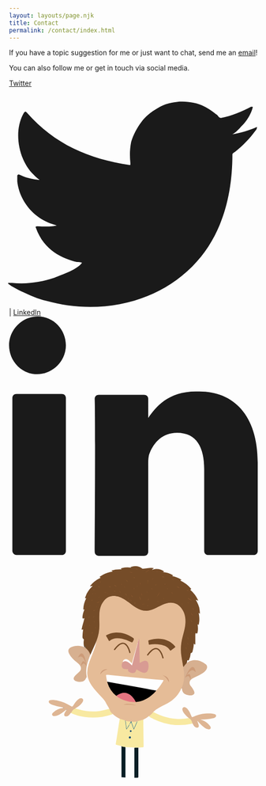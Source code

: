 ```yaml
---
layout: layouts/page.njk
title: Contact
permalink: /contact/index.html
---
```

If you have a topic suggestion for me or just want to chat, send me an [email](mailto:frontrowgreg@gmail.com)!

You can also follow me or get in touch via social media.
<div class="social-icons">
<a href="https://twitter.com/FrontRowGreg" rel="external" class="[ none ]">Twitter <svg xmlns="http://www.w3.org/2000/svg" viewBox="0 -2 33.4 29.5" overflow="visible"><path d="M33.3 3.3c-1.1.5-2.2.8-3.4 1 .5-.1 1.3-1.1 1.7-1.5.5-.6.9-1.3 1.1-2 0-.1.1-.1 0-.2h-.2c-1.3.7-2.6 1.2-4 1.5-.1 0-.2 0-.3-.1-.1-.1-.2-.3-.4-.4-.6-.5-1.2-.9-1.9-1.2-.9-.4-2-.5-3-.5-1 .1-2 .3-2.8.8-.9.5-1.7 1.1-2.3 1.9-.6.8-1.1 1.7-1.4 2.7-.2 1-.2 1.9-.1 2.9 0 .2 0 .2-.1.2-5.5-.8-10.1-2.8-13.8-7-.2-.2-.2-.2-.4 0-1.5 2.5-.7 6.4 1.3 8.3.3.3.5.5.8.7-.1 0-1.5-.1-2.7-.7-.2-.1-.2 0-.3.1v.8c.3 2.5 2 4.7 4.4 5.6l.9.3c-.5.1-1.1.2-2.6.1-.2 0-.3.1-.2.2 1.1 3.1 3.6 4.1 5.5 4.6.2 0 .5 0 .7.1-.6.9-2.7 1.6-3.7 2-1.8.6-3.8.9-5.7.7h-.5c-.1.1 0 .1.1.2.4.3.8.5 1.2.7 1.2.6 2.5 1.2 3.8 1.5 6.8 1.9 14.5.5 19.6-4.6 4-4 5.4-9.5 5.4-15 0-.2.3-.3.4-.4 1-.8 1.9-1.7 2.7-2.8.2-.2.2-.4.2-.5.1-.1.1-.1 0 0z" fill="currentcolor"></path></svg></a> | <a href="https://www.linkedin.com/in/greg-vissing/" rel="external" class="[ none ]">LinkedIn <svg xmlns="http://www.w3.org/2000/svg" viewBox="0 0 30.2 28.9" overflow="visible"><path fill="currentcolor" d="M30.2 17.7v10.7c0 .3-.2.5-.5.5h-5.5c-.3 0-.5-.2-.5-.5v-9.9c0-2.6-.9-4.4-3.3-4.4-1.8 0-2.8 1.2-3.3 2.4-.2.4-.2 1-.2 1.6v10.4c0 .3-.2.5-.5.5h-5.5c-.3 0-.5-.2-.5-.5 0-2.6.1-15.5 0-18.5 0-.3.2-.5.5-.5h5.5c.3 0 .5.2.5.5v2.4-.1c.9-1.3 2.4-3.2 5.8-3.2 4.3-.2 7.5 2.6 7.5 8.6zM.9 28.9h5.5c.3 0 .5-.2.5-.5V9.9c0-.3-.2-.5-.5-.5H.9c-.3 0-.5.2-.5.5v18.5c0 .2.2.5.5.5zM6.9 3.5C6.9 5.4 5.3 7 3.4 7S0 5.4 0 3.5 1.6 0 3.5 0s3.4 1.6 3.4 3.5z"></path></svg></a></div>
<svg id="avatar" xmlns="http://www.w3.org/2000/svg" viewBox="0 0 558.89 558.89" style="right: 0%;"><defs><style>.cls-1{fill:#3d6d98}.cls-2{fill:#275d8c}.cls-3{fill:#0f4b7f}.cls-4{fill:#0f4b80}.cls-5{fill:#6198bf}.cls-opacity{opacity:0}.cls-6{fill:#754c28}svg .cls-7{fill:#f8e9a1!important}svg.light .cls-7{fill:#374785!important}.cls-8{fill:#081e25}.cls-9{fill:#5d5a58}.cls-10{fill:#e5bc97}.cls-11{fill:#d7b090}.cls-12{fill:#deb593}.cls-13{fill:#fefefe}.cls-14{fill:#94a4ae}.cls-15{fill:#84a1b3}.cls-16{fill:#915c33}.cls-17{fill:#8f5b32}.cls-18{fill:#905c32}.cls-19{fill:#905c33}.cls-20{fill:#8d5a31}.cls-21{fill:#8e5a31}.cls-22{fill:#8a5930}.cls-23{fill:#925d33}.cls-24{fill:#8d5a32}.cls-25{fill:#8e5b32}.cls-26{fill:#8e5a32}.cls-27{fill:#8c5931}.cls-28{fill:#6996b4}.cls-29{fill:#88572f}.cls-30{fill:#f0e7df}.cls-31{fill:#8a5830}.cls-32{fill:#8a5831}.cls-33{fill:#885730}.cls-34{fill:#895830}.cls-35{fill:#8b5930}.cls-36{fill:#87572f}.cls-37{fill:#8b5931}.cls-38{fill:#935d34}.cls-39{fill:#678191}.cls-40{fill:#0e5c8a}.cls-41{fill:#0e5c89}svg.light .cls-40,svg.light .cls-42,svg.light .cls-56{fill:#f8e9a1!important}.cls-42{fill:#094369}.cls-43{fill:#d89b93}.cls-44{fill:#e67581}.cls-45{fill:#fefdfd}.cls-46{fill:#cd9b78}.cls-47{fill:#ce9d7a}.cls-48{fill:#f2ded6}.cls-49{fill:#f5e7e2}.cls-50{fill:#d7a985}.cls-51{fill:#faf4f1}.cls-52{fill:#ebcec3}.cls-53{fill:#faf4f3}.cls-54{fill:#d8ab87}.cls-55{fill:#cc9b78}.cls-56{fill:#094268}</style></defs><g id="items"><g id="avatarPaths"><g class="leftArm" style="transform-origin: 0px 0px 0px;" data-svg-origin="233.05999755859375 342.9496307373047" transform="matrix(1,0,0,1,0,0)"><path class="cls-7" d="M148.71,344c-5.65,1.21-7.65,6-10.13,10.32a105,105,0,0,0,30,8.83,133.74,133.74,0,0,0,62-5.38,5.08,5.08,0,0,0,2.48-1.16c-3.37-3.29-5.49-7.43-7.88-11.39A183.3,183.3,0,0,1,203,350a112.39,112.39,0,0,1-45.75-3.39C154.37,345.79,151.55,344.88,148.71,344Z"></path><path class="cls-12" d="M121.27,343.09a36,36,0,0,0-22.46,10.53c-1.59,1.57-2.92,3.41-1.68,5.68s3.56,2.16,5.68,2c7.88-.77,13.82-5.55,20-9.85,2-1.37,3.84-2.91,5.76-4.38a.44.44,0,0,1,.68.1c.11.15.05.32-.11.47-1.84,3-4.19,5.69-5.06,9.23-.82,3.31.57,5.23,4,5.25,3.83,0,6.29-2.4,8.55-5.07.72-.85,1.33-1.78,2-2.67,1.71-.72,2.07-2.52,3-3.84,1.63-2.25,3-4.66,6.06-5.35a1.26,1.26,0,0,0,1.06-1.13c5.9-3.27,11.28-7.16,15.37-12.63a14.14,14.14,0,0,0,1.08-1.61c1.86-3.28,1.88-5.44.11-7.15s-5.09-1.92-7.8-.18c-5.28,3.4-8.86,8.41-12.16,13.61-3,4.73-3,4.87-7.66,2.12-8.77-5.18-17.88-9.48-28-11.44-4.93-1-9.87-1.83-14.91-1.45-2.21.17-4.88.21-5.48,2.87-.56,2.51,1.16,4.29,3.2,5.69a22.92,22.92,0,0,0,5.29,2.47,123.85,123.85,0,0,0,23.47,5.79c.7.56,1.6.51,2.39.82C122.84,342.76,122,342.39,121.27,343.09Z"></path></g><g id="shirt"><g class="leftLeg"><path class="cls-8" d="M290.61,432h-5.29c-3.66,0-3.66,0-3.66,3.55V499.6c2.23,0,4.46-.1,6.68,0,1.93.12,2.31-.7,2.3-2.44-.07-10.13,0-20.25,0-30.38Z"></path></g><g class="rightLeg"><path class="cls-8" d="M261.58,499q0-33,.05-66.07c0-2-.54-3.08-2.72-3.25s-4.18-.7-6.27-1.06q0,34.91.05,69.83Z"></path></g><path class="cls-7" d="M291.22 432.05 c 2.86 -0.2 5.73 -0.58 8.6 -0.56 c 2.15 0 2.61 -0.82 2.58 -2.81 c -0.25 -16.24 -0.4 -32.49 -0.57 -48.73 c 0 -3.53 0 -7.06 -0.05 -10.59 a 1.08 1.08 0 0 0 -1 -0.38 c -4.11 1.28 -8.42 1.82 -12.46 3.35 c -2.58 4.74 -4.26 9.89 -6.63 14.73 a 22.7 22.7 0 0 1 -1.31 2.73 c -1.41 -4.25 -3 -8.19 -4.3 -12.24 c -0.33 -1 -0.52 -2.41 -1.86 -2.52 c -1.17 -0.1 -1.57 1.15 -2.11 2 s -0.95 1.6 -1.48 2.37 c -1.86 3.5 -4 6.86 -6.27 10.61 c -0.83 -5 -1.4 -9.61 -2.08 -14.22 a 16.09 16.09 0 0 0 -1.11 -4.83 c -4 -1.85 -8 -3.52 -12.44 -3.75 q -2.67 17 -5.34 34.08 c -1.16 7.42 -2.32 14.84 -3.54 22.25 c -0.26 1.53 0.56 2 1.74 2.26 l 11 2.87 c 1.17 1.28 2.8 1.32 4.33 1.62 c 3.39 0.67 3.68 1 30.08 1.71 Z"></path><path class="cls-opacity hide" d="M281.12,499.61c0-21.49,0-43,0-64.46,0-2.17-.19-3.19-2.88-3.34a90.51,90.51,0,0,1-14.11-1.38c-2-.44-2.05.74-2,2.21,0,9.67,0,19.34,0,29v37.39C268.43,500.19,274.79,499.4,281.12,499.61Z"></path></g><g class="rightArm"><path class="cls-12" d="M412.41,378.26c.92,1.49,1.8,3,2.77,4.47a9.78,9.78,0,0,0,4.53,4c1.86.73,3.84,1.15,5.55-.23s1.3-3.37.89-5.18c-.73-3.25-2.24-6.22-3.17-9.56,1.56,1.64,3.21,3.21,4.67,4.93a73.45,73.45,0,0,0,12,10.78,19.15,19.15,0,0,0,7.88,3.39c1.93.38,3.79.4,5.06-1.29s.63-3.66-.44-5.2a36.33,36.33,0,0,0-12.68-11.52,47.78,47.78,0,0,0-9.59-3.8c4.81-.15,9.6-.44,14.39-.73a83.73,83.73,0,0,0,14-2,15.66,15.66,0,0,0,3.66-1.31c1.87-1,3.56-2.36,3.46-4.66s-2.22-3.06-4.09-3.59c-6.65-1.88-13.45-1.51-20.21-1-9.64.74-18.74,3.69-27.56,7.49-2.17.94-2.91.14-3.64-1.71-2.32-5.89-4.78-11.71-9.07-16.53a10.45,10.45,0,0,0-4.71-3.31c-4.33-1.3-7.51,1.72-6.38,6.09,1,3.79,3.28,6.88,5.7,9.81A61,61,0,0,0,404,366a1.59,1.59,0,0,0,.87,1.33c3.77,1.67,4.85,5.24,6.15,8.65A4.66,4.66,0,0,0,412.41,378.26Z"></path><path class="cls-7" d="M412.41,378.26c-1.49-5-3-10-8.43-12.29a114.7,114.7,0,0,1-25.23,1.82c-15.34-.4-29.87-4.25-43.87-10.35a104,104,0,0,1-10.71-5.37l-10.25,9.55c3.05,2.81,6.86,4.38,10.51,6.15a135.32,135.32,0,0,0,49.87,13.57,130.76,130.76,0,0,0,35.37-2.66C410.57,378.5,411.5,378.4,412.41,378.26Z"></path></g><g class="hair"><path class="cls-6" d="M399.52,242.18c.47-2.15.93-4.3,1.4-6.48,2.38,1.67,2.4,1.68,3.72-1A34.06,34.06,0,0,0,408,222.09c0-.75-.32-1.66,1-1.88,2.13-.35,3-2,3.52-3.88a86.39,86.39,0,0,0,2.82-17.3c.72,0,.75.7,1.15,1s.9,1.12,1.6.91.53-1.12.53-1.71c0-6.05,0-12.1,0-18.15a17.41,17.41,0,0,1,.62-5.79c3.13,1.76,3.9,1.49,4.61-2.17,1.12-5.7.81-11.45-.09-17.47l2.35,1.51c2.34-9.1,2-18-.05-27.23l2.77,2.16c.26-5-.73-9.57-1.41-14.16a68.07,68.07,0,0,0-7.77-17.11c2.15,0,3.54,1.25,5.69,1.78a67.83,67.83,0,0,0-18.18-24.53c2.92-1.31,2.88-1.28.75-3.58a72.36,72.36,0,0,0-22.77-16.72c-.14-.07-.21-.29-.33-.46.83-.57,2-.22,2.81-1.25-6.36-4.43-13.53-6.84-21.26-8.62L368.93,46a48.68,48.68,0,0,0-23.52-7.6c.95-.64,2.28-.16,3.15-1.39-8.48-5.36-17.32-7.15-27.11-3.16.76-2.08,2.45-2.76,4.12-3.87-5.13-1.47-10.05-.33-14.92-.13a76.52,76.52,0,0,0-9.37,1.22c-1.34.22-2-.64-2.92-1.26-7.61-5.29-15.83-5.72-24.44-3-.4.13-1.07.18-.81.79.12.28.79.33,1.21.48a1.79,1.79,0,0,0,1.26.78,10.31,10.31,0,0,1-1.73-.23,52.72,52.72,0,0,0-20.44,1c-2.44.64-2.45.62-.46,2.84-7.94-.31-15.52.12-23.19,2.86l3.38,1.8c-2.45.58-4.43,1-6.4,1.52a70.25,70.25,0,0,0-20.9,9c-2.77,1.76-2.76,1.78,0,3.69a66,66,0,0,0-24.27,19l6.38-.7a65.43,65.43,0,0,0-13.53,17.54l-3.06,7.76c-.31.79-.74,1.75-.19,2.39s1.39-.58,2.45-.27a61.34,61.34,0,0,0-5.73,15.77,44.89,44.89,0,0,0-.92,8c0,2.24,0,2.24,2.6,1.18-2.06,5.07-3.81,10-4.4,15.26-.08.73-.22,1.47-.23,2.21,0,3.61.71,4.1,4.51,2.48-.79,3.11-1.47,5.91-2.2,8.7-1.21,4.57-2.78,9.05-3.57,13.73-.18,1-1.08,2.3-.1,3.13s1.76-.68,3-.72A118.17,118.17,0,0,0,165,183.17c0,2.25.31,4.33,2.45,5.54,1.18.67.66,1.5.55,2.39-.66,5.28-.84,10.55.88,15.71l.32.14a4.79,4.79,0,0,0,1.56-.41c.4.39.06.83.08,1.24a2,2,0,0,0,.12.77c2.35,2.6,5.26,4.65,7.14,7.71a34.71,34.71,0,0,1,3.1,5.88c.33.85.31,2.15,1.79,2.07,2.59-3.23,3.62-7.25,5.37-10.91,2.63-5.51,5.24-11.05,7.41-16.78a25,25,0,0,0,1.3-3.23,94,94,0,0,0,6.45-25.93,34,34,0,0,0,.19-3.91c0-10-.21-19.93.06-29.89.28-10.63,2.94-20.62,9.54-29.25,5.59-7.31,13-11.53,22.2-11.64,7.42-.09,14.21,2.62,20.64,6.2,7.35,4.09,13.8,9.48,20.54,14.46a84.86,84.86,0,0,0,16.06,9.55c10.6,4.7,21.19,4,31.72-.33,6.55-2.71,12.73-6.19,19.11-9.23,6.19-3,12.6-5.26,19.55-5.18,11.82.15,20.67,5.57,26.37,15.89,6.59,11.94,7.71,24.68,5.08,37.91-1.84,9.32-4.35,18.49-6.61,27.71-3.5,14.22-3.06,28.42-.49,42.66,1.06,5.87,2.11,11.73,3.22,17.59,1.35,2.12,1.73,2.21,3,.38a37.87,37.87,0,0,1,4.87-6C399.08,243.74,399.74,243.15,399.52,242.18Z"></path><path class="cls-9" d="M273.85,28.6c.67.69,1.46.6,2.64.28l-2.17-.83Z"></path><path class="cls-16" d="M339.27,83.05a33.75,33.75,0,0,0-6.93,11.59C334.63,90.76,337,86.92,339.27,83.05Z"></path><path class="cls-17" d="M278.82,40.09a26,26,0,0,0-8.92-1.78A26,26,0,0,0,278.82,40.09Z"></path><path class="cls-18" d="M410.18,101.88l-7.66-4.74-.4.65,7.67,4.78Z"></path><path class="cls-19" d="M311.55,56.84v9.65a77.88,77.88,0,0,1,1-9.6Z"></path><path class="cls-20" d="M364.3,54.08c2.62.91,5.07,2.35,7.93,2.22A21.06,21.06,0,0,0,364.3,54.08Z"></path><path class="cls-18" d="M296,100.2q-1.51-3.84-3.05-7.67c0,2.93,1.46,5.28,2.26,7.9Z"></path><path class="cls-17" d="M377.55,71.71l6.31,3.17a10.84,10.84,0,0,0-6.05-3.83Z"></path><path class="cls-16" d="M314.22,33.9l-7,4.23.35.59,7.1-4.22Z"></path><path class="cls-21" d="M283.34,30.75a9.23,9.23,0,0,0,7,2.19Z"></path><path class="cls-19" d="M222.71,69.34a7.59,7.59,0,0,0,6.54,3C227.2,71.1,224.55,71,222.71,69.34Z"></path><path class="cls-17" d="M400.34,196.81a7.29,7.29,0,0,0,3.68,5.51Z"></path><path class="cls-16" d="M343,49.13l6.8,1.23A8.65,8.65,0,0,0,343,49.13Z"></path><path class="cls-22" d="M282.87,105.5c-.93,1.65-.51,3.41-.63,5.57C284,109.09,283.25,107.27,282.87,105.5Z"></path><path class="cls-20" d="M267.11,60.07c-1.22-2.39-3.19-3-4.73-4.18C263.52,57.44,264.48,59.15,267.11,60.07Z"></path><path class="cls-18" d="M396.53,206.16c.85,2.11,1.45,4.32,3.28,5.8A14.9,14.9,0,0,0,396.53,206.16Z"></path><path class="cls-19" d="M413.29,136.47c-1.42-2-2.35-4.35-4.5-5.78C410.25,132.66,411.06,135.09,413.29,136.47Z"></path><path class="cls-17" d="M197.92,107.87a14.1,14.1,0,0,0,4.92-2.44l-.31-.62-4.92,2.41Z"></path><path class="cls-20" d="M297.32,85.88c0,2.16.1,4.11,2,5.38Z"></path><path class="cls-17" d="M241.65,71.15c-1.24-1.65-3-2.46-5.43-3.38C237.77,70.09,240,70.19,241.65,71.15Z"></path><path class="cls-23" d="M273.75,89.75A52,52,0,0,1,278,95.43C277.74,93,276.8,91.72,273.75,89.75Z"></path><path class="cls-24" d="M312.12,102.92c1.49-1.41,1.29-3.38,1.8-5.14C312.32,99.13,312.5,101.1,312.12,102.92Z"></path><path class="cls-17" d="M260.74,86.57c1,1.59,1.75,3.42,3.73,4.62C263.94,88.83,262.28,87.74,260.74,86.57Z"></path><path class="cls-16" d="M369,87.48a8.55,8.55,0,0,0-5.44-3.64Z"></path><path class="cls-23" d="M411.59,151c-1-1.81-1.65-3.86-3.35-5.19A11.27,11.27,0,0,0,411.59,151Z"></path><path class="cls-16" d="M403.55,190.16c0-2.15-1.1-3.78-2-5.53l-.62.28Z"></path><path class="cls-17" d="M295.7,66.82a7.93,7.93,0,0,0-1.57-5A8.27,8.27,0,0,0,295.7,66.82Z"></path><path class="cls-16" d="M324.76,52.24a11.69,11.69,0,0,0-4.14,4.12Z"></path><path class="cls-25" d="M193.52,123.29c-1.51.54-3.23.6-4.86,2.37A8.49,8.49,0,0,0,193.52,123.29Z"></path><path class="cls-26" d="M251.27,83.84c-1.2-1.1-2.17-2.44-3.94-2.73C248.71,82,249.35,83.73,251.27,83.84Z"></path><path class="cls-26" d="M283.1,52c-.84-1.51-2.45-1.72-3.81-2.37A5.19,5.19,0,0,0,283.1,52Z"></path><path class="cls-23" d="M169.83,120.35l2.3-4.57A5.62,5.62,0,0,0,169.83,120.35Z"></path><path class="cls-27" d="M235.08,81c1.35.61,2.61,1.47,4.34,1C238.09,80.64,236.45,81.29,235.08,81Z"></path><path class="cls-27" d="M192.77,78.79c-1.67-1.42-3.24-.93-4.65-1.22C189.31,78.55,190.68,78.86,192.77,78.79Z"></path><path class="cls-21" d="M199.8,70.44c1.35,1.64,2.61,2,4.3,2.67C203.09,71.28,201.79,71,199.8,70.44Z"></path><path class="cls-25" d="M185.37,176.63c1.88-1,2.18-2.33,2.87-4C186.38,173.56,186.24,175,185.37,176.63Z"></path><path class="cls-16" d="M402.8,80.68l-3.19-2.31C400.26,79.82,401.09,81,402.8,80.68Z"></path><path class="cls-17" d="M167.41,161.05c1-1,1.34-2.27,1.73-4.2C167.6,158.26,167.57,159.67,167.41,161.05Z"></path><path class="cls-20" d="M272.84,100.48c.44,1.09.88,2.18,1.33,3.27l.67-.25C274.44,102.4,274.5,101.12,272.84,100.48Z"></path><path class="cls-21" d="M330.9,65.74c-1.27.55-1.61,1.61-2.08,3.05C330.56,68.13,330.53,66.78,330.9,65.74Z"></path><path class="cls-26" d="M214.16,84.09c1.12.13,2.17,1.33,3.75.48C216.68,83.43,215.39,84.07,214.16,84.09Z"></path><path class="cls-18" d="M412.37,120.53l3.21,2.44c-.47-1.34-1.65-2.12-2.7-3Z"></path><path class="cls-19" d="M409.19,172.48c-.4,1.57.76,2.3,1.8,3.13Z"></path><path class="cls-25" d="M335.87,106a3.75,3.75,0,0,0-2.63-2.55C333.77,105,335,105.31,335.87,106Z"></path><path class="cls-17" d="M312,111.7a4.67,4.67,0,0,0-1.16,3.32A3.23,3.23,0,0,0,312,111.7Z"></path><path class="cls-19" d="M180.45,137.88a7.71,7.71,0,0,0-1.67,4.19C179.87,140.64,180.48,139.77,180.45,137.88Z"></path><path class="cls-28" d="M168.79,206.78a4.05,4.05,0,0,0,2.23,1.27l.06-.13a2.35,2.35,0,0,0,0-2.23Z"></path><path class="cls-20" d="M169.37,173a7,7,0,0,0-1.64,3.86C169.07,175.72,169.21,174.78,169.37,173Z"></path><path class="cls-25" d="M320.35,74.63a3.74,3.74,0,0,0,.72,3.31C321.74,76.51,320.69,75.66,320.35,74.63Z"></path><path class="cls-25" d="M191,137.45a5.54,5.54,0,0,0-2.31,3C190.06,139.42,190.89,139,191,137.45Z"></path><path class="cls-29" d="M354.73,76.34a1.86,1.86,0,0,0,2.06-.07c0-.18,0-.44-.1-.49C355.89,75.34,355.17,75.32,354.73,76.34Z"></path><path class="cls-17" d="M203.09,61.72a5.64,5.64,0,0,0,3.52-1.1C205.2,60.21,204.41,60.71,203.09,61.72Z"></path><path class="cls-24" d="M178.34,88.41a3.21,3.21,0,0,0-1,3.32C178.17,90.89,178.25,89.94,178.34,88.41Z"></path><path class="cls-29" d="M201,94.74c.61,1,1.31,1,2.28.47C202.62,94.26,201.9,94.39,201,94.74Z"></path><path class="cls-25" d="M403.82,108.84c-.4-1.77-1.46-2.1-2.19-2.73C401.76,107.28,402.62,107.78,403.82,108.84Z"></path><path class="cls-16" d="M181.9,156.11l-1.57,3.21A2.84,2.84,0,0,0,181.9,156.11Z"></path><path class="cls-30" d="M195.18,196.22c.16.38.32.75.49,1.12.48-1.27,1.49-2.47.56-4Z"></path><path class="cls-31" d="M332.55,37c-.35,0-.8,0-.79.52s.44.51.79.51.8,0,.8-.51S332.92,37,332.55,37Z"></path><path class="cls-26" d="M195.27,162.29c-1.41.48-1.41,1.36-1.88,2.1C194.8,164.4,194.83,163.5,195.27,162.29Z"></path><path class="cls-32" d="M351.66,65.63a2,2,0,0,0-2.48.71A2,2,0,0,0,351.66,65.63Z"></path><path class="cls-26" d="M260.44,73c-.16-.78-.32-1.61-1.43-1.76C258.93,72.38,259.73,72.68,260.44,73Z"></path><path class="cls-24" d="M186.88,87.09c.5,1,1.26.64,2,.39C188.33,87,187.85,86.37,186.88,87.09Z"></path><path class="cls-21" d="M254.27,66.9c-.37-1.29-1.09-1.5-2.08-1.76C252.41,66.47,253.25,66.5,254.27,66.9Z"></path><path class="cls-16" d="M192.31,149a3.14,3.14,0,0,0-1.54,2.27A2.38,2.38,0,0,0,192.31,149Z"></path><path class="cls-19" d="M300.49,109.45c-1.16.62-.94,1.49-.7,3C300.12,111,300.31,110.24,300.49,109.45Z"></path><path class="cls-25" d="M281.63,77.08c-.3-1.24-.47-2-1.36-2.38C279.76,75.85,280.53,76.32,281.63,77.08Z"></path><path class="cls-18" d="M348.43,99.07c-.13-1.06-.83-1.53-1.85-2.33A2.91,2.91,0,0,0,348.43,99.07Z"></path><path class="cls-23" d="M185.09,102c1.2.49,1.66,0,2.3-.3C186.47,100.78,185.94,101.36,185.09,102Z"></path><path class="cls-33" d="M220.19,48.5c-.22.57.1.68.35.66s.83-.06,1-.28c.27-.39-.08-.7-.48-.69A2.87,2.87,0,0,0,220.19,48.5Z"></path><path class="cls-17" d="M182.51,114.35c-1-.48-1.5,0-2.16.55A1.52,1.52,0,0,0,182.51,114.35Z"></path><path class="cls-34" d="M221,85.66a2,2,0,0,0,1.57,1.43C222.83,85.82,222,85.9,221,85.66Z"></path><path class="cls-35" d="M309.53,82.19l.89,2.56A1.83,1.83,0,0,0,309.53,82.19Z"></path><path class="cls-36" d="M191.42,183.16a1.33,1.33,0,0,0-1.16,1.25c0,.11.5.37.53.34C191.19,184.31,191.72,183.91,191.42,183.16Z"></path><path class="cls-37" d="M399.25,158c0-.38.15-.69.05-.79a4,4,0,0,0-.85-.5c-.07.2-.26.52-.18.6A5.91,5.91,0,0,0,399.25,158Z"></path><path class="cls-16" d="M268.37,98.8c.21-.39.43-.62.39-.77-.09-.31-.25-.73-.49-.84-.58-.25-.52.3-.46.58A4.53,4.53,0,0,0,268.37,98.8Z"></path><path class="cls-23" d="M302.63,111.72l.92-2.73A2,2,0,0,0,302.63,111.72Z"></path><path class="cls-26" d="M196.73,115.69a8.68,8.68,0,0,0-.67,1c-.13.28,0,.59.32.47a1.62,1.62,0,0,0,.73-.69C197.17,116.36,196.93,116.08,196.73,115.69Z"></path><path class="cls-35" d="M194.8,86.32c-.8-.24-1.42-.34-1.59.09-.28.74.3.66.75.49A6.54,6.54,0,0,0,194.8,86.32Z"></path><path class="cls-38" d="M288.41,70.88c.27-.81-.18-1.65-.58-1.6-1,.14-.05.7,0,1.07C287.85,70.53,288.17,70.67,288.41,70.88Z"></path><path class="cls-27" d="M243.82,44.8l.59-.44c-.17-.18-.32-.44-.52-.5s-.36.21-.54.33Z"></path><path class="cls-39" d="M171,205.69c0,.75,0,1.49,0,2.23a2.37,2.37,0,0,0,.39-2.29s-.15-.11-.22-.1S171.11,205.63,171,205.69Z"></path><path class="cls-37" d="M192.6,63.36a5.23,5.23,0,0,0-.48.9c-.12.34.16.55.41.35a2.26,2.26,0,0,0,.48-.91S192.81,63.53,192.6,63.36Z"></path><path class="cls-20" d="M396.81,224c.17.16.33.44.53.46a.35.35,0,0,0,.33-.54c-.11-.21-.39-.33-.6-.48Z"></path><path class="cls-38" d="M169.15,133.53l.33.38a4.45,4.45,0,0,0,.6-.79c.16-.32-.07-.57-.36-.39S169.33,133.26,169.15,133.53Z"></path><path class="cls-16" d="M389.1,111a5.94,5.94,0,0,0,.58-.86,2.41,2.41,0,0,0-.74-.75c-.37-.15-.41.19-.32.46S388.9,110.58,389.1,111Z"></path></g><path class="cls-14" d="M121.27,343.09h3.17c-1.23-.75-2.1-1.18-3.18-1C121.26,342.44,121.27,342.77,121.27,343.09Z"></path><path class="cls-15" d="M129.11,347.6c.46-.4,1.25-.86.61-1.45-.34-.33-.9.39-1.18.88Z"></path><g class="shirtCollarAndButtons"><path class="cls-40" d="M288.41,372.74l-.61.06c-1.11.53-1.46,1.61-1.91,2.64-1.74,4-3.41,8-5.36,12.46-1.44-4.22-2.82-8-4.21-11.84-.62-1.69.74-2,1.51-2.81a16.84,16.84,0,0,0-5-.32,6.28,6.28,0,0,1-1.17,3.51,3.48,3.48,0,0,0-.82,2.75l.25.3c1.61-.95,1.62-3.11,3.39-4.26l5.9,16.47C283.36,384.92,286.32,379,288.41,372.74Z"></path><path class="cls-40" d="M262.74,371.58a2,2,0,0,0-1.75-.42q1.38,10.09,2.77,20.2c2.77-3.93,5.74-7.49,7.32-11.87l0,0c-1.35-.21-1.67.93-2.2,1.73-1.42,2.15-2.64,4.44-4.16,6.86C264.18,382.36,262.79,377.05,262.74,371.58Z"></path><path class="cls-41" d="M269.14,409.37a2.43,2.43,0,0,0,2.49,2.29,2.24,2.24,0,0,0,2.18-2.4,2.07,2.07,0,0,0-2.13-2.35C270.16,406.84,269.31,407.71,269.14,409.37Z"></path><path class="cls-42" d="M271.62,395.14c.37,2.58,1.69,2.3,3.32,1.11a1.54,1.54,0,0,0-.83-2.46C272.84,393.27,272,393.79,271.62,395.14Z"></path><path class="cls-41" d="M271.62,395.14c2.14-1.79,2.81-1.56,3.32,1.11,1.25-1.6.39-2.6-1.11-3S271.38,393.36,271.62,395.14Z"></path><path class="cls-7" d="M262.74,371.58c-2,.49-.64,1.89-.55,2.69.54,4.93,1.28,9.83,2,15.23,3.06-3.26,4.09-7.25,6.84-10a10.45,10.45,0,0,1,2-4.08c.61-.89,1-1.76-.26-2.45Z"></path><path class="cls-7" d="M277.83,373.25c-2.69-.26-3.09.81-2.15,3.2,1.65,4.18,3.06,8.46,4.79,13.31,2.59-6,5-11.49,7.33-17Z"></path><path class="cls-56" d="M271.48,407.57c-.86.3-1.6.66-1.49,1.71a1.45,1.45,0,0,0,1.65,1.44,1.42,1.42,0,0,0,1.44-1.64A1.63,1.63,0,0,0,271.48,407.57Z"></path></g><g class="facialFeatures"><g class="face"><path class="cls-10" d="M288.41,372.74a133.44,133.44,0,0,0,13.37-3.38,53.93,53.93,0,0,0,12.14-7.74c4.36-2.18,7.4-5.76,10.25-9.55A54.73,54.73,0,0,1,338.09,342c8-4.29,16.49-7.73,24-12.86,11.24-7.63,19.85-17.49,25.2-30.07a6.14,6.14,0,0,0,2.46-3.26c4.25-10.7,5.15-21.83,4.18-33.19-.09-1-.22-2-.31-3.05-.28-3.23-.66-6.45-2.4-9.31-1.15-6.77-2.17-13.56-3.45-20.31-3-15.95-1.78-31.6,2.5-47.18,2.72-9.92,5.6-19.86,6.14-30.2.69-13.06-2.06-25.3-10.94-35.3s-20-11.78-32.38-8.44c-6.33,1.7-12.09,4.76-17.89,7.73-6.29,3.22-12.6,6.44-19.56,8-10.71,2.38-20.42-.4-29.61-5.86-8.19-4.87-15.31-11.21-23.18-16.5-7.39-5-15.1-9.15-24.2-10-10.65-1-19.1,3-25.64,11.17-6.85,8.53-9.61,18.59-10,29.31-.27,6.6-.26,13.22,0,19.82.54,14.12-1.4,27.79-6.78,40.92.41,1.57-.75,2.74-1.08,4.12-3.43,12.41-8.16,24.35-13,36.26-3.73,9.19-6.82,18.58-7.17,28.56a45.36,45.36,0,0,0,4.77,21.6,97.18,97.18,0,0,0,15.06,21.74c8,9,16.85,17.37,23.68,27.43,2.19,4.09,5,7.82,6.77,12.14,1.44,4.62,3.6,8.73,7.88,11.39,4.5,4.55,9.92,7.75,15.6,10.56l12.25,4a5.42,5.42,0,0,0,2,1.06,47.52,47.52,0,0,0,9.72,1.35,15.32,15.32,0,0,1,5.14.34c3.29.56,6.5,0,9.71-.62A4.06,4.06,0,0,0,288.41,372.74Z"></path></g><g class="leftEar"><path class="cls-11" d="M182.69,224a33.07,33.07,0,0,0-11.67-16c-.34-1.13-1.49-.85-2.23-1.27l0,0c-9.08-3.86-18.27-3.74-27.47-.6-7.74,2.63-9.9,8-6.3,15.29,3.78,7.7,10.05,13.29,16.38,18.76,3.45,3,7.24,5.56,9.19,9.92,1.77,3.94,1.26,8-1.8,11.06-2.49,2.49-5.21,4.76-7.81,7.16-1,1-2,2-2.94,3-4.62,5.14-3.51,9.59,3,11.93a23.23,23.23,0,0,0,12.59,1c3.54-.71,6.6-2.32,8.35-5.88.7-1.44,1.18-3.15,2.7-4.1,1.12-2.12.11-4.24-.2-6.27-1-6.56-.18-13,1.07-19.37a107.3,107.3,0,0,1,6.67-21.24C182.68,226.37,183.43,225.29,182.69,224Z"></path><path class="cls-55" d="M154.88,230a6.16,6.16,0,0,0,1.09-.32c5.14-2.86,8.21-2.16,11.63,2.64a27.52,27.52,0,0,1,4.24,10.86c-.65-1-1.28-2-2-2.92-1.7-2.38-4.14-2.35-5.55.15s-2.15,5.45-3.15,9.05c6.27-8.11,7.32-8.12,12.8-.15-1.73-9.16-2-18-6.84-25.67-2.12-3.33-5.5-3.58-8-.52A19.33,19.33,0,0,0,154.88,230Z"></path></g><g class="rightEar"><path class="cls-11" d="M391.26,250.28a87.51,87.51,0,0,1,2.13,25.08c-.48,8.26-2.15,16.3-6.06,23.73,1.83.22,1.37,2,1.48,2.85,1.16,9.09,8.2,11.59,15,12.74a17.91,17.91,0,0,0,9-.66c3.4-1.18,4.51-3.57,3.49-7s-3.15-6.5-5.17-9.51c-.52-.77-1.05-1.53-1.63-2.25-8.16-10-1.68-16.55,6.18-20.1,5.42-2.46,10.89-4.76,16-7.88,4.46-2.73,8.76-5.67,11.68-10.15,2.77-4.24,2.48-9-1.48-12-10.68-8.1-22.35-12-35.66-6.92-2.46.94-4.45,2.68-6.71,4-2.46,2.7-5.13,5.21-6.87,8.52C391.85,252.2,391.72,250.47,391.26,250.28Z"></path><path class="cls-55" d="M395.59,275.45c8.48-7,9.83-3.28,12.31,4.6,0-3.48.37-6.23-.38-9-1.15-4.33-2.95-5-6.41-2.28a7.48,7.48,0,0,1-1.82,1.29c2.72-4.66,5.54-9.33,11-11.15,3.26-1.07,5.61.19,9.33,4.22-.65-3.79-1.49-7.13-3.7-10a4.49,4.49,0,0,0-6.48-.61,26.14,26.14,0,0,0-5.92,6.94A93.25,93.25,0,0,0,395.59,275.45Z"></path></g><g class="leftCheek"><path class="cls-13" d="M182.69,224c-2.75,7.19-5.59,14.33-7.34,21.88a64.28,64.28,0,0,0-.66,28.41,66.27,66.27,0,0,0,18.25,34.06c8.35,8.41,17.66,15.83,25.55,24.72-2.19-5.25-6.06-9.28-9.76-13.4-7.93-8.83-16.52-17.08-23.17-27-5.74-8.59-9.64-17.85-9.9-28.23a59.92,59.92,0,0,1,3.45-20.18c3.36-10.24,7.91-20,11.48-30.18a127.23,127.23,0,0,0,5.08-16.75c.23-.55.5-1.11-.49-1.12Q188.93,210.13,182.69,224Z"></path></g><g class="teeth"><path class="cls-13" d="M330.8,304.11c5-4.66,8.76-10.31,12.45-16,1.11-1.71,2.13-3.49,3.18-5.25.78-1.31.87-2.12-1.12-2.29q-18.85-1.62-37.7-3.41-23.53-2.19-47.09-4.48c-12.55-1.22-25.1-2.51-37.65-3.76-.46-.05-.93-.05-1.39-.06-3.67-.13-3.87.1-3.27,3.66.51,3,1,6,1.53,9a3.65,3.65,0,0,0,1.53,2.83c1,1.36,2.59,1.38,4,1.63,22.46,4,44.89,8.08,67.34,12.11,10.73,1.92,21.43,3.92,32.17,5.78C326.77,304.25,328.77,305.14,330.8,304.11Z"></path></g><g class="mouth"><path d="M330.8,304.11q-32-5.75-64.08-11.51-22.73-4.08-45.45-8.21c-1.22.79-.27,1.67,0,2.44A58.89,58.89,0,0,0,240.93,316c1.14.39,2-.32,2.8-.87a38.59,38.59,0,0,1,6.4-3.35c9-3.73,17-2,24.12,4.58a45.35,45.35,0,0,1,8.08,10.22,9.66,9.66,0,0,0,2.58,3.23c12.83-.79,23.81-6.11,33.74-13.88C323.11,312.4,327.49,308.79,330.8,304.11Z"></path></g><g class="nose"><path class="cls-43" d="M289.51,195.08v.54c-.46,2.48-1.23,4.89-1.89,7.33a26,26,0,0,1-.62,2.78c-.33,1.5-.93,2.91-1.32,4.38-.37,1.94-1.13,3.77-1.44,5.72-2.61,9.15-5,18.38-7.55,27.53-.88,3.12-.92,3.13-3.32.75-3.07-3.06-6.47-5.61-10.86-6.35-2.76-.47-5.39-.18-7.07,2.55a13,13,0,0,0-2.13,9.51c.88,5.64,6,6.85,12.11,6.53,1.84-.1,2.17-.29,1.86,1.73a4.4,4.4,0,0,0,2.07,4,14.31,14.31,0,0,0,10,2.75c3.29-.32,5.26-2.54,6.18-5.64a4.35,4.35,0,0,1,1-2.38c4.15,2.75,8.36,5.54,13.23,6.88,7.32,2,11.35-.5,13-7.92a29.34,29.34,0,0,0,.09-12.65c-1-4.72-4.81-6.67-9.85-5.37a23.37,23.37,0,0,0-7.25,3.44c-2.05,1.39-2.39.47-2.33-1.39.39-12.73-.84-25.44-.58-38.17.1-4.61.22-9.24-.79-13.81-1.21.31-.36,1.52-.8,2.19C290.41,191.62,290.68,193.6,289.51,195.08Z"></path><path class="cls-45" d="M255.44,240.31c4-3,7.91-2.3,11.93-.07,3.36,1.87,5.84,4.75,9,7.73,2.8-11.08,5.48-21.64,8.15-32.19.25-.56.54-1.14-.51-1.1l-8,28.41c-2.41-2-3.87-4.53-6.24-6.14a19.69,19.69,0,0,0-4.54-2.65C260.47,232.68,256.3,235.24,255.44,240.31Z"></path><path class="cls-48" d="M287.84,202.89c.91-2.34,1.87-4.67,1.67-7.27a34.31,34.31,0,0,0-2.19,7.3C287.51,203.16,287.68,203.16,287.84,202.89Z"></path><path class="cls-49" d="M284,214.68l.51,1.1a23.21,23.21,0,0,0,1.6-5.65c-.18-.2-.22-.53-.54-.58Z"></path><path class="cls-52" d="M289.51,195.08c1.63-1.32,1.47-3.26,1.73-5.05C289.94,191.46,290.09,193.39,289.51,195.08Z"></path><path class="cls-53" d="M286.72,205.68h.48a4.53,4.53,0,0,0,.64-2.79,4.41,4.41,0,0,0-.52,0Z"></path><path class="cls-51" d="M285.56,209.55l.54.58c.29-1.5,1.17-2.86,1.1-4.45-.16-.27-.32-.26-.48,0A11.19,11.19,0,0,0,285.56,209.55Z"></path></g><g class="rightEyeBrow"><path class="cls-6" d="M315.54,201.28a74,74,0,0,1,24.63,0c8.74,1.61,16.66,4.73,21.64,12.75.62,1,1.1,1,1.93.33,2.93-2.28,5.84-4.62,8.87-6.77,1.39-1,1.25-1.68.3-2.85a43.76,43.76,0,0,0-19.09-13.58c-13.13-4.92-26.27-3.74-39.41.05a1.74,1.74,0,0,0-1.4,2.27c.35,2.11.77,4.21,1,6.33C314.11,201.27,314.88,201.41,315.54,201.28Z"></path></g><g class="leftEyeBrow"><path class="cls-6" d="M218,181.48a6.83,6.83,0,0,0,.32.7c2,3.38,4,6.74,5.88,10.13.56,1,1.07,1,1.92.35,8.29-6.82,17.8-6.55,27.54-4.61a82.4,82.4,0,0,1,21.2,7.56c1.63.83,2.37.55,3.22-1,3.7-6.81,3.76-6.81-3-10.8-11.48-6.79-23.74-10.53-37.22-9.43a45.66,45.66,0,0,0-18.31,5.36C218,180.54,217.93,180.68,218,181.48Z"></path></g><g class="tongue"><path class="cls-44" d="M284.91,329.77a50.06,50.06,0,0,0-8.49-12.33q-14-14.25-31.24-4.09c-1.43.84-2.83,1.74-4.25,2.6,6.66,5.75,14.57,9,22.84,11.58C270.69,329.71,277.76,330,284.91,329.77Z"></path></g><g class="rightEye"><path class="cls-6" d="M309.84,224.32a2.33,2.33,0,0,0,1.38,1.34c.79.42,1.19-.19,1.56-.73a55.29,55.29,0,0,1,7.55-8.55,18.07,18.07,0,0,1,7.31-4.46c4.12-1.18,7.23.64,9.78,3.67,3.55,4.22,5.34,9.3,6.81,14.5.33,1.2.4,2.43,2.23,1.91s.72-1.74.52-2.45c-1.48-5.49-3.44-10.78-7-15.33-4.6-5.84-10.82-7-17.27-3.17-5.16,3.07-8.79,7.64-12.28,12.36A9.07,9.07,0,0,0,309.84,224.32Z"></path></g><g class="leftEye"><path class="cls-6" d="M255,196.73c-3.81.28-7.17,2.22-10.18,4.8a56.31,56.31,0,0,0-8.57,9.54c-.61.83-1.07,1.39.08,2.24s1.61.27,2.21-.54a45.62,45.62,0,0,1,9.52-10.14c6.76-4.93,12.06-3.92,16.67,3.13a44.88,44.88,0,0,1,5.2,12.29c.28,1,.12,2.41,1.94,2s1-1.73.76-2.63c-1.78-6.3-4-12.42-8.81-17.15A11.75,11.75,0,0,0,255,196.73Z"></path></g><g class="cheeks"><path class="cls-46" d="M347.07,271.06c6,3,9.35,8.44,12.38,14.56.87-6.91-3.95-12.84-11.82-15.12C347,270.29,346.94,270.56,347.07,271.06Z"></path><path class="cls-46" d="M221.21,256.1c-8.68-.49-15.13,4.33-16.28,11.78C210.76,260.93,212.19,259.87,221.21,256.1Z"></path><path class="cls-54" d="M347.07,271.06l.56-.56c-.63-.76-1.43-.59-2.61-.39Z"></path></g><g class="chin"><path class="cls-47" d="M281.67,335.9a57.88,57.88,0,0,0-16.74-1.73,26.85,26.85,0,0,0-7.77,1.52c7.81.26,15.62-.05,23.39.77C281.17,336.76,281.73,337,281.67,335.9Z"></path><path class="cls-50" d="M281.67,335.9a1.2,1.2,0,0,1-1.12.56,11.8,11.8,0,0,0,5,1A8.77,8.77,0,0,0,281.67,335.9Z"></path></g></g></g></g></svg>